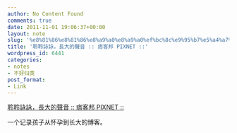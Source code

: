 ```yaml
---
author: No Content Found
comments: true
date: 2011-11-01 19:06:37+00:00
layout: note
slug: '%e8%81%86%e8%81%86%e8%a9%a0%e8%a9%a0%ef%bc%8c%e9%95%b7%e5%a4%a7%e7%9a%84%e8%81%b2%e9%9f%b3-%e7%97%9e%e5%ae%a2%e9%82%a6-pixnet'
title: '聆聆詠詠，長大的聲音 :: 痞客邦 PIXNET ::'
wordpress_id: 6441
categories:
- notes
- 不好归类
post_format:
- Link
---
```


[聆聆詠詠，長大的聲音 :: 痞客邦 PIXNET ::](http://pbpm.pixnet.net/blog)

一个记录孩子从怀孕到长大的博客。
